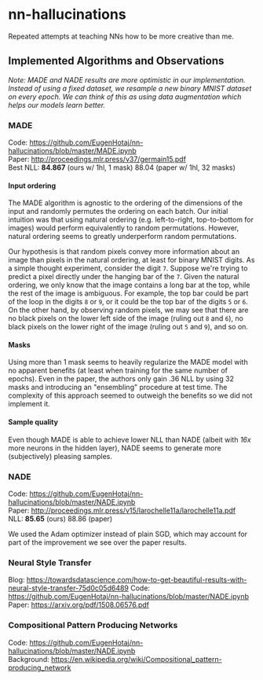 # nn-hallucinations

Repeated attempts at teaching NNs how to be more creative than me.

## Implemented Algorithms and Observations

*Note: MADE and NADE results are more optimistic in our implementation. Instead of using a fixed dataset, we resample a new binary MNIST dataset on every epoch. We can think of this as using data augmentation which helps our models learn better.*

### MADE

Code: https://github.com/EugenHotaj/nn-hallucinations/blob/master/MADE.ipynb <br>
Paper: http://proceedings.mlr.press/v37/germain15.pdf <br>
Best NLL: **84.867** (ours w/ 1hl, 1 mask) 88.04 (paper w/ 1hl, 32 masks)

#### Input ordering
The MADE algorithm is agnostic to the ordering of the dimensions of the input and randomly permutes the ordering on each batch. Our initial intuition was that using natural ordering (e.g. left-to-right, top-to-bottom for images) would perform equivalently to random permutations. However, natural ordering seems to greatly underperform random permutations. 

Our hypothesis is that random pixels convey more information about an image than pixels in the natural ordering, at least for binary MNIST digits. As a simple thought experiment, consider the digit `7`. Suppose we're trying to predict a pixel directly under the hanging bar of the `7`. Given the natural ordering, we only know that the image contains a long bar at the top, while the rest of the image is ambiguous. For example, the top bar could be part of the loop in the digits `8` or `9`, or it could be the top bar of the digits `5` or `6`. On the other hand, by observing random pixels, we may see that there are no black pixels on the lower left side of the image (ruling out `8` and `6`), no black pixels on the lower right of the image (ruling out `5` and `9`), and so on. 

#### Masks
Using more than 1 mask seems to heavily regularize the MADE model with no apparent benefits (at least when training for the same number of epochs). Even in the paper, the authors only gain .36 NLL by using 32 masks and introducing an "ensembling" procedure at test time. The complexity of this approach seemed to outweigh the benefits so we did not implement it.

#### Sample quality
Even though MADE is able to achieve lower NLL than NADE (albeit with *16x* more neurons in the hidden layer), NADE seems to generate more (subjectively) pleasing samples.

### NADE

Code: https://github.com/EugenHotaj/nn-hallucinations/blob/master/NADE.ipynb <br>
Paper: http://proceedings.mlr.press/v15/larochelle11a/larochelle11a.pdf <br>
NLL: **85.65** (ours) 88.86 (paper)

We used the Adam optimizer instead of plain SGD, which may account for part of the improvement we see over the paper results. 

### Neural Style Transfer

Blog: https://towardsdatascience.com/how-to-get-beautiful-results-with-neural-style-transfer-75d0c05d6489
Code: https://github.com/EugenHotaj/nn-hallucinations/blob/master/NADE.ipynb <br>
Paper: https://arxiv.org/pdf/1508.06576.pdf

### Compositional Pattern Producing Networks

Code: https://github.com/EugenHotaj/nn-hallucinations/blob/master/NADE.ipynb <br>
Background: https://en.wikipedia.org/wiki/Compositional_pattern-producing_network
